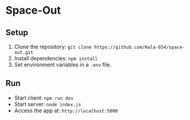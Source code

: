 # Space-Out

## Setup

1. Clone the repository: `git clone https://github.com/Hala-654/space-out.git`
2. Install dependencies: `npm install`
3. Set environment variables in a `.env` file.

## Run

- Start client: `npm run dev`
- Start server: `node index.js`
- Access the app at: `http://localhost:5000`
